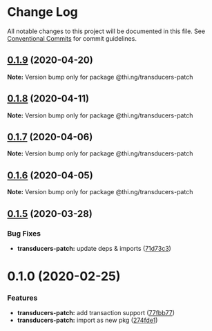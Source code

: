 # Change Log

All notable changes to this project will be documented in this file.
See [Conventional Commits](https://conventionalcommits.org) for commit guidelines.

## [0.1.9](https://github.com/thi-ng/umbrella/compare/@thi.ng/transducers-patch@0.1.8...@thi.ng/transducers-patch@0.1.9) (2020-04-20)

**Note:** Version bump only for package @thi.ng/transducers-patch





## [0.1.8](https://github.com/thi-ng/umbrella/compare/@thi.ng/transducers-patch@0.1.7...@thi.ng/transducers-patch@0.1.8) (2020-04-11)

**Note:** Version bump only for package @thi.ng/transducers-patch





## [0.1.7](https://github.com/thi-ng/umbrella/compare/@thi.ng/transducers-patch@0.1.6...@thi.ng/transducers-patch@0.1.7) (2020-04-06)

**Note:** Version bump only for package @thi.ng/transducers-patch





## [0.1.6](https://github.com/thi-ng/umbrella/compare/@thi.ng/transducers-patch@0.1.5...@thi.ng/transducers-patch@0.1.6) (2020-04-05)

**Note:** Version bump only for package @thi.ng/transducers-patch





## [0.1.5](https://github.com/thi-ng/umbrella/compare/@thi.ng/transducers-patch@0.1.4...@thi.ng/transducers-patch@0.1.5) (2020-03-28)


### Bug Fixes

* **transducers-patch:** update deps & imports ([71d73c3](https://github.com/thi-ng/umbrella/commit/71d73c3acc41d6cf2c5a4a91432bc85afa38980b))





# 0.1.0 (2020-02-25)


### Features

* **transducers-patch:** add transaction support ([77fbb77](https://github.com/thi-ng/umbrella/commit/77fbb774083c38e660644d7ee54b517e2521c3b5))
* **transducers-patch:** import as new pkg ([274fde1](https://github.com/thi-ng/umbrella/commit/274fde1721d478d70d90c720a819361fbc8af836))
